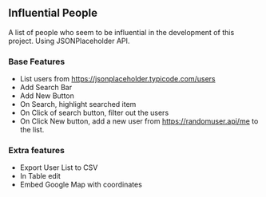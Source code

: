## Influential People

A list of people who seem to be influential in the development of this project.
Using JSONPlaceholder API.

### Base Features
- List users from https://jsonplaceholder.typicode.com/users
- Add Search Bar
- Add New Button
- On Search, highlight searched item
- On Click of search button, filter out the users
- On Click New button, add a new user from https://randomuser.api/me to the list.

### Extra features
- Export User List to CSV
- In Table edit
- Embed Google Map with coordinates
